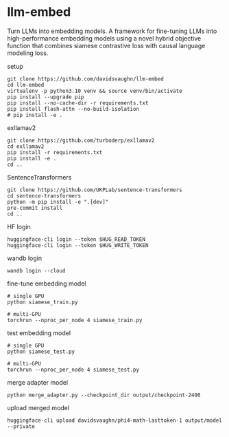 # llm-embed
Turn LLMs into embedding models. A framework for fine-tuning LLMs into high-performance embedding models using a novel hybrid objective function that combines siamese contrastive loss with causal language modeling loss. 

setup
```
git clone https://github.com/davidsvaughn/llm-embed
cd llm-embed
virtualenv -p python3.10 venv && source venv/bin/activate
pip install --upgrade pip
pip install --no-cache-dir -r requirements.txt
pip install flash-attn --no-build-isolation
# pip install -e .
```

exllamav2
```
git clone https://github.com/turboderp/exllamav2
cd exllamav2
pip install -r requirements.txt
pip install -e .
cd ..
```

SentenceTransformers
```
git clone https://github.com/UKPLab/sentence-transformers
cd sentence-transformers
python -m pip install -e ".[dev]"
pre-commit install
cd ..
```

HF login
```
huggingface-cli login --token $HUG_READ_TOKEN
huggingface-cli login --token $HUG_WRITE_TOKEN
```

wandb login
```
wandb login --cloud
```

fine-tune embedding model
```
# single GPU
python siamese_train.py

# multi-GPU
torchrun --nproc_per_node 4 siamese_train.py
```

test embedding model
```
# single GPU
python siamese_test.py

# multi-GPU
torchrun --nproc_per_node 4 siamese_test.py
```

merge adapter model
```
python merge_adapter.py --checkpoint_dir output/checkpoint-2400
```

upload merged model
```
huggingface-cli upload davidsvaughn/phi4-math-lasttoken-1 output/model --private
```